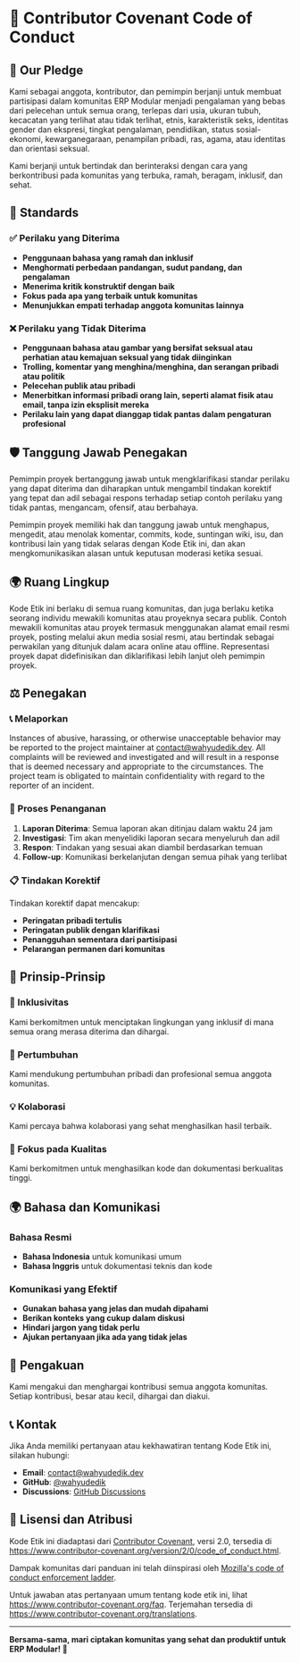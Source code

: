 # 📜 Contributor Covenant Code of Conduct

## 🎯 Our Pledge

Kami sebagai anggota, kontributor, dan pemimpin berjanji untuk membuat partisipasi dalam komunitas ERP Modular menjadi pengalaman yang bebas dari pelecehan untuk semua orang, terlepas dari usia, ukuran tubuh, kecacatan yang terlihat atau tidak terlihat, etnis, karakteristik seks, identitas gender dan ekspresi, tingkat pengalaman, pendidikan, status sosial-ekonomi, kewarganegaraan, penampilan pribadi, ras, agama, atau identitas dan orientasi seksual.

Kami berjanji untuk bertindak dan berinteraksi dengan cara yang berkontribusi pada komunitas yang terbuka, ramah, beragam, inklusif, dan sehat.

## 🌟 Standards

### ✅ Perilaku yang Diterima

- **Penggunaan bahasa yang ramah dan inklusif**
- **Menghormati perbedaan pandangan, sudut pandang, dan pengalaman**
- **Menerima kritik konstruktif dengan baik**
- **Fokus pada apa yang terbaik untuk komunitas**
- **Menunjukkan empati terhadap anggota komunitas lainnya**

### ❌ Perilaku yang Tidak Diterima

- **Penggunaan bahasa atau gambar yang bersifat seksual atau perhatian atau kemajuan seksual yang tidak diinginkan**
- **Trolling, komentar yang menghina/menghina, dan serangan pribadi atau politik**
- **Pelecehan publik atau pribadi**
- **Menerbitkan informasi pribadi orang lain, seperti alamat fisik atau email, tanpa izin eksplisit mereka**
- **Perilaku lain yang dapat dianggap tidak pantas dalam pengaturan profesional**

## 🛡️ Tanggung Jawab Penegakan

Pemimpin proyek bertanggung jawab untuk mengklarifikasi standar perilaku yang dapat diterima dan diharapkan untuk mengambil tindakan korektif yang tepat dan adil sebagai respons terhadap setiap contoh perilaku yang tidak pantas, mengancam, ofensif, atau berbahaya.

Pemimpin proyek memiliki hak dan tanggung jawab untuk menghapus, mengedit, atau menolak komentar, commits, kode, suntingan wiki, isu, dan kontribusi lain yang tidak selaras dengan Kode Etik ini, dan akan mengkomunikasikan alasan untuk keputusan moderasi ketika sesuai.

## 🌍 Ruang Lingkup

Kode Etik ini berlaku di semua ruang komunitas, dan juga berlaku ketika seorang individu mewakili komunitas atau proyeknya secara publik. Contoh mewakili komunitas atau proyek termasuk menggunakan alamat email resmi proyek, posting melalui akun media sosial resmi, atau bertindak sebagai perwakilan yang ditunjuk dalam acara online atau offline. Representasi proyek dapat didefinisikan dan diklarifikasi lebih lanjut oleh pemimpin proyek.

## ⚖️ Penegakan

### 📞 Melaporkan

Instances of abusive, harassing, or otherwise unacceptable behavior may be reported to the project maintainer at [contact@wahyudedik.dev](mailto:contact@wahyudedik.dev). All complaints will be reviewed and investigated and will result in a response that is deemed necessary and appropriate to the circumstances. The project team is obligated to maintain confidentiality with regard to the reporter of an incident.

### 🔄 Proses Penanganan

1. **Laporan Diterima**: Semua laporan akan ditinjau dalam waktu 24 jam
2. **Investigasi**: Tim akan menyelidiki laporan secara menyeluruh dan adil
3. **Respon**: Tindakan yang sesuai akan diambil berdasarkan temuan
4. **Follow-up**: Komunikasi berkelanjutan dengan semua pihak yang terlibat

### 📋 Tindakan Korektif

Tindakan korektif dapat mencakup:

- **Peringatan pribadi tertulis**
- **Peringatan publik dengan klarifikasi**
- **Penangguhan sementara dari partisipasi**
- **Pelarangan permanen dari komunitas**

## 🎯 Prinsip-Prinsip

### 🤝 Inklusivitas
Kami berkomitmen untuk menciptakan lingkungan yang inklusif di mana semua orang merasa diterima dan dihargai.

### 🌱 Pertumbuhan
Kami mendukung pertumbuhan pribadi dan profesional semua anggota komunitas.

### 💡 Kolaborasi
Kami percaya bahwa kolaborasi yang sehat menghasilkan hasil terbaik.

### 🎯 Fokus pada Kualitas
Kami berkomitmen untuk menghasilkan kode dan dokumentasi berkualitas tinggi.

## 🌍 Bahasa dan Komunikasi

### Bahasa Resmi
- **Bahasa Indonesia** untuk komunikasi umum
- **Bahasa Inggris** untuk dokumentasi teknis dan kode

### Komunikasi yang Efektif
- **Gunakan bahasa yang jelas dan mudah dipahami**
- **Berikan konteks yang cukup dalam diskusi**
- **Hindari jargon yang tidak perlu**
- **Ajukan pertanyaan jika ada yang tidak jelas**

## 🎉 Pengakuan

Kami mengakui dan menghargai kontribusi semua anggota komunitas. Setiap kontribusi, besar atau kecil, dihargai dan diakui.

## 📞 Kontak

Jika Anda memiliki pertanyaan atau kekhawatiran tentang Kode Etik ini, silakan hubungi:

- **Email**: [contact@wahyudedik.dev](mailto:contact@wahyudedik.dev)
- **GitHub**: [@wahyudedik](https://github.com/wahyudedik)
- **Discussions**: [GitHub Discussions](https://github.com/wahyudedik/erp-modular/discussions)

## 📄 Lisensi dan Atribusi

Kode Etik ini diadaptasi dari [Contributor Covenant](https://www.contributor-covenant.org), versi 2.0, tersedia di https://www.contributor-covenant.org/version/2/0/code_of_conduct.html.

Dampak komunitas dari panduan ini telah diinspirasi oleh [Mozilla's code of conduct enforcement ladder](https://github.com/mozilla/diversity).

Untuk jawaban atas pertanyaan umum tentang kode etik ini, lihat https://www.contributor-covenant.org/faq. Terjemahan tersedia di https://www.contributor-covenant.org/translations.

---

**Bersama-sama, mari ciptakan komunitas yang sehat dan produktif untuk ERP Modular! 🚀**
